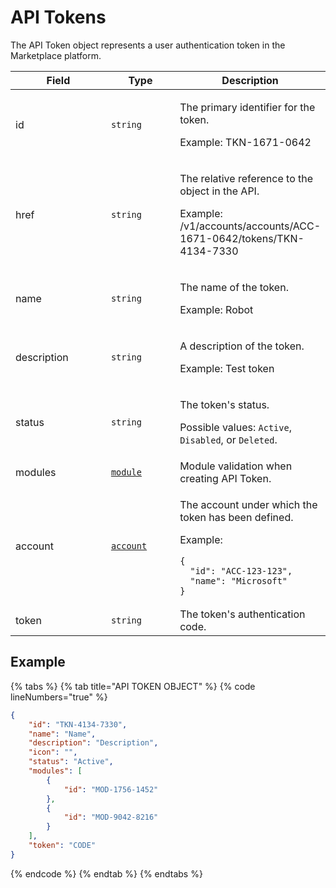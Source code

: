 # API Tokens

The API Token object represents a user authentication token in the Marketplace platform.&#x20;

<table data-full-width="false"><thead><tr><th width="145">Field</th><th width="100">Type</th><th>Description</th></tr></thead><tbody><tr><td>id</td><td><code>string</code></td><td><p>The primary identifier for the token.</p><p>Example: TKN-1671-0642</p></td></tr><tr><td>href</td><td><code>string</code></td><td><p>The relative reference to the object in the API.</p><p>Example: /v1/accounts/accounts/ACC-1671-0642/tokens/TKN-4134-7330</p></td></tr><tr><td>name</td><td><code>string</code></td><td><p>The name of the token.</p><p>Example: Robot</p></td></tr><tr><td>description</td><td><code>string</code></td><td><p>A description of the token.</p><p>Example: Test token</p></td></tr><tr><td>status</td><td><code>string</code></td><td><p>The token's status. </p><p>Possible values: <code>Active</code>, <code>Disabled</code>, or <code>Deleted</code>.</p></td></tr><tr><td>modules</td><td><a href="../module/#module-object"><code>module</code></a></td><td>Module validation when creating API Token.</td></tr><tr><td>account</td><td><a href="../account/#account-object"><code>account</code></a></td><td><p>The account under which the token has been defined.</p><p>Example:</p><pre class="language-json" data-overflow="wrap" data-line-numbers><code class="lang-json">{
  "id": "ACC-123-123",
  "name": "Microsoft"
}
</code></pre></td></tr><tr><td>token</td><td><code>string</code></td><td>The token's authentication code.</td></tr></tbody></table>

## Example

{% tabs %}
{% tab title="API TOKEN OBJECT" %}
{% code lineNumbers="true" %}
```json
{
    "id": "TKN-4134-7330",
    "name": "Name",
    "description": "Description",
    "icon": "",
    "status": "Active",
    "modules": [
        {
            "id": "MOD-1756-1452"
        },
        {
            "id": "MOD-9042-8216"
        }
    ],
    "token": "CODE"
}
```
{% endcode %}
{% endtab %}
{% endtabs %}
